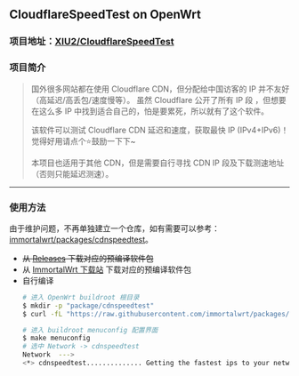 ## CloudflareSpeedTest on OpenWrt

### 项目地址：[XIU2/CloudflareSpeedTest](https://github.com/XIU2/CloudflareSpeedTest)

### 项目简介

> 国外很多网站都在使用 Cloudflare CDN，但分配给中国访客的 IP 并不友好（高延迟/高丢包/速度慢等）。
> 虽然 Cloudflare 公开了所有 IP 段 ，但想要在这么多 IP 中找到适合自己的，怕是要累死，所以就有了这个软件。
>
> 该软件可以测试 Cloudflare CDN 延迟和速度，获取最快 IP (IPv4+IPv6)！觉得好用请点个⭐鼓励一下下~
>
> 本项目也适用于其他 CDN，但是需要自行寻找 CDN IP 段及下载测速地址（否则只能延迟测速）。

- - -

### 使用方法

由于维护问题，不再单独建立一个仓库，如有需要可以参考：[immortalwrt/packages/cdnspeedtest](https://github.com/immortalwrt/packages/tree/master/net/cdnspeedtest)。

- ~~从 [Releases](https://github.com/immortalwrt-collections/openwrt-cdnspeedtest/releases) 下载对应的预编译软件包~~
- 从 [ImmortalWrt 下载站](https://downloads.immortalwrt.org/) 下载对应的预编译软件包
- 自行编译
  ```bash
  # 进入 OpenWrt buildroot 根目录
  $ mkdir -p "package/cdnspeedtest"
  $ curl -fL "https://raw.githubusercontent.com/immortalwrt/packages/master/net/cdnspeedtest/Makefile" | sed 's,../../lang,$(TOPDIR)/feeds/packages/lang,' > "package/cdnspeedtest/Makefile"

  # 进入 buildroot menuconfig 配置界面
  $ make menuconfig
  # 选中 Network -> cdnspeedtest
  Network  --->
  <*> cdnspeedtest.............. Getting the fastest ips to your network of CDN
  ```
